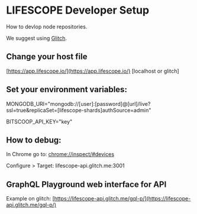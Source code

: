 # LIFESCOPE Developer Setup

How to devlop node repositories.

We suggest using [Glitch](https://glitch.com).

## Change your host file

[https://app.lifescope.io/](https://app.lifescope.io/)		[localhost or glitch]

## Set your environment variables:
 
MONGODB_URI="mongodb://[user]:[password]@[url]/live?ssl=true&replicaSet=[lifescope-shards]authSource=admin"

BITSCOOP_API_KEY="key"

## How to debug:

In Chrome go to: [chrome://inspect/#devices](chrome://inspect/#devices)

Configure > Target: lifescope-api.glitch.me:3001

## GraphQL Playground web interface for API

Example on glitch:
[https://lifescope-api.glitch.me/gql-p/](https://lifescope-api.glitch.me/gql-p/)
<!--stackedit_data:
eyJoaXN0b3J5IjpbLTE5NjcyMzYyNzgsLTE4NDExNzMyNl19
-->